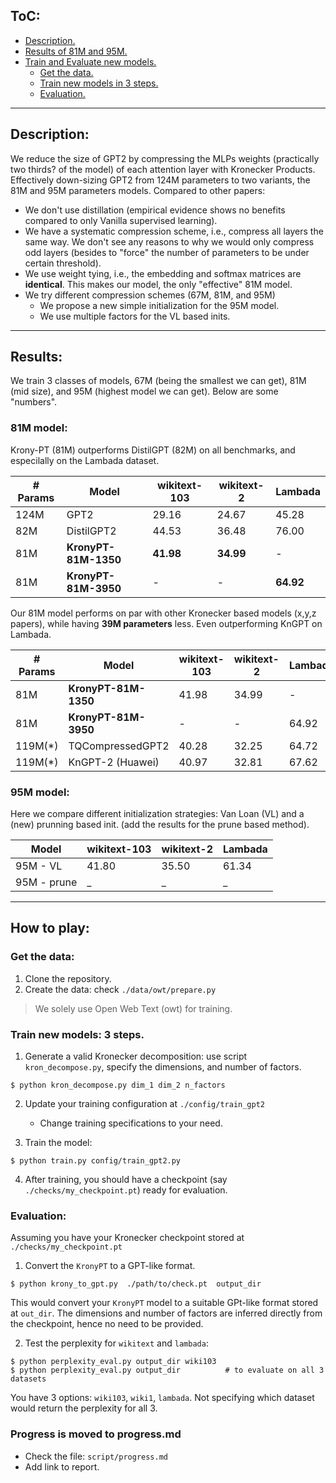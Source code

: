 ## ToC:
* [Description.](#Abstract)
* [Results of 81M and 95M.](#Results)
* [Train and Evaluate new models.](#play)
    * [Get the data.](#data)
    * [Train new models in 3 steps.](#Train)
    * [Evaluation.](#Eval)


---
## Description:<a name="Abstract"> 

We reduce the size of GPT2 by compressing the MLPs weights (practically two thirds? of the model) of each attention layer with Kronecker Products. Effectively down-sizing GPT2 from 124M parameters to two variants, the 81M and 95M parameters models. Compared to other papers:

* We don't use distillation (empirical evidence shows no benefits compared to only Vanilla supervised learning).
* We have a systematic compression scheme, i.e., compress all layers the same way. We don't see any reasons to why we would only compress odd layers (besides to "force" the number of parameters to be under certain threshold).
* We use weight tying, i.e., the embedding and softmax  matrices are **identical**. This makes our model, the only "effective" 81M model.
* We try different compression schemes (67M, 81M, and 95M)
    * We propose a new simple initialization for the 95M model. 
    * We use multiple factors for the VL based inits.

---
## Results:<a name="results"> 

We train 3 classes of models, 67M (being the smallest we can get), 81M (mid size), and 95M (highest model we can get). Below are some "numbers".

### 81M model:

Krony-PT (81M) outperforms DistilGPT (82M) on all benchmarks, and especilally on the Lambada dataset.

| # Params  | Model            | wikitext-103 | wikitext-2 | Lambada |
| --- | --- | --- | --- | --- |
| 124M      | GPT2              | 29.16        | 24.67      | 45.28      |
| 82M       | DistilGPT2        | 44.53        | 36.48      | 76.00      |
| 81M       | **KronyPT-81M-1350**  | **41.98**        | **34.99**      | -          |
| 81M       | **KronyPT-81M-3950**  | -            | -          | **64.92**      |

Our 81M model performs on par with other Kronecker based models (x,y,z papers), while having **39M parameters** less. Even outperforming KnGPT on Lambada.


| # Params  | Model            | wikitext-103 | wikitext-2 | Lambada |
| --- | --- | --- | --- | --- |
| 81M       | **KronyPT-81M-1350**  | 41.98        | 34.99      | -          |
| 81M       | **KronyPT-81M-3950**  | -            | -          | 64.92      |
| 119M(*)   | TQCompressedGPT2  | 40.28        | 32.25      | 64.72      |
| 119M(*)   | KnGPT-2 (Huawei)  | 40.97        | 32.81      | 67.62      |


### 95M model:

Here we compare different initialization strategies: Van Loan (VL) and a (new) prunning based init. (add the results for the prune based method).

| Model       | wikitext-103 | wikitext-2 | Lambada |
|----------   |----------|----------|----------|
| 95M - VL    | 41.80    | 35.50   |  61.34    | 
| 95M - prune | _  | _  | _ |


---
## How to play: <a name="play"> 
### Get the data: <a name="data"> 
1. Clone the repository.
2. Create the data: check `./data/owt/prepare.py` 
> We solely use Open Web Text (owt) for training. 

### Train new models: 3 steps.<a name="Train"> 

1. Generate a valid Kronecker decomposition: use script `kron_decompose.py`, specify the dimensions, and number of factors.

```
$ python kron_decompose.py dim_1 dim_2 n_factors
```

2. Update your training configuration at `./config/train_gpt2`
	* Change training specifications to your need.


3. Train the model:

```
$ python train.py config/train_gpt2.py
```

4. After training, you should have a checkpoint (say `./checks/my_checkpoint.pt`) ready for evaluation.
### Evaluation: <a name="eval"> 

Assuming you have your Kronecker checkpoint stored at `./checks/my_checkpoint.pt`

1. Convert the `KronyPT`  to a GPT-like format.
```
$ python krony_to_gpt.py  ./path/to/check.pt  output_dir 
```

This would convert your `KronyPT` model to a suitable GPt-like format stored at `out_dir`. The dimensions and number of factors are inferred directly from the checkpoint, hence no need to be provided.

2. Test the perplexity for `wikitext` and `lambada`:

```
$ python perplexity_eval.py output_dir wiki103
$ python perplexity_eval.py output_dir 			# to evaluate on all 3 datasets
```

You have 3 options: `wiki103`, `wiki1`, `lambada`. Not specifying which dataset would return the perplexity for all 3.

### Progress is moved to progress.md

* Check the file: `script/progress.md` 
* Add link to report. 
